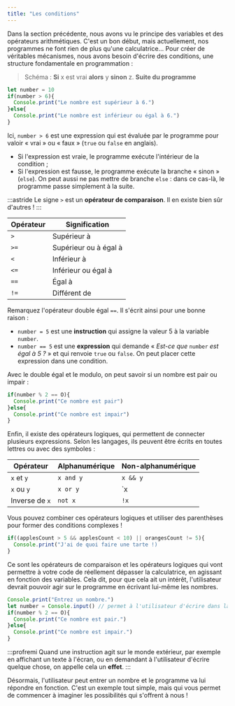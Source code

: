 ```yaml
---
title: "Les conditions"
---
```


Dans la section précédente, nous avons vu le principe des variables et des opérateurs arithmétiques. C'est un bon début, mais actuellement, nos programmes ne font rien de plus qu'une calculatrice... Pour créer de véritables mécanismes, nous avons besoin d'écrire des conditions, une structure fondamentale en programmation :

> Schéma : **Si** x est vrai **alors** y **sinon** z. **Suite du programme**

```ts
let number = 10
if(number > 6){
  Console.print("Le nombre est supérieur à 6.")
}else{
  Console.print("Le nombre est inférieur ou égal à 6.")
}
```

Ici, `number > 6` est une expression qui est évaluée par le programme pour valoir « vrai » ou « faux » (`true` ou `false` en anglais).

- Si l'expression est vraie, le programme exécute l'intérieur de la condition ;
- Si l'expression est fausse, le programme exécute la branche « sinon » (`else`). On peut aussi ne pas mettre de branche `else` : dans ce cas-là, le programme passe simplement à la suite.

:::astride
Le signe `>` est un **opérateur de comparaison**. Il en existe bien sûr d'autres !
:::

Opérateur | Signification
--- | ---
`>` | Supérieur à
`>=` | Supérieur ou à égal à
`<` | Inférieur à
`<=` | Inférieur ou égal à
`==` | Égal à
`!=` | Différent de

Remarquez l'opérateur double égal `==`. Il s'écrit ainsi pour une bonne raison :

- `number = 5` est une **instruction** qui assigne la valeur 5 à la variable `number`.
- `number == 5` est une **expression** qui demande « *Est-ce que* `number` *est égal à 5 ?* » et qui renvoie `true` ou `false`. On peut placer cette expression dans une condition.

Avec le double égal et le modulo, on peut savoir si un nombre est pair ou impair :

```ts
if(number % 2 == O){
  Console.print("Ce nombre est pair")
}else{
  Console.print("Ce nombre est impair")
}
```

Enfin, il existe des opérateurs logiques, qui permettent de connecter plusieurs expressions. Selon les langages, ils peuvent être écrits en toutes lettres ou avec des symboles :

Opérateur | Alphanumérique | Non-alphanumérique
--- | --- | ---
`x` et `y` | `x and y` | `x && y`
`x` ou `y` | `x or y` | `x || y`
Inverse de `x` | `not x` | `!x`

Vous pouvez combiner ces opérateurs logiques et utiliser des parenthèses pour former des conditions complexes !

```ts
if((applesCount > 5 && applesCount < 10) || orangesCount != 5){
  Console.print("J'ai de quoi faire une tarte !)
}
```

Ce sont les opérateurs de comparaison et les opérateurs logiques qui vont permettre à votre code de réellement dépasser la calculatrice, en agissant en fonction des variables. Cela dit, pour que cela ait un intérêt, l'utilisateur devrait pouvoir agir sur le programme en écrivant lui-même les nombres.

```ts
Console.print("Entrez un nombre.")
let number = Console.input() // permet à l'utilisateur d'écrire dans la console
if(number % 2 == O){
  Console.print("Ce nombre est pair.")
}else{
  Console.print("Ce nombre est impair.")
}
```

:::profremi
Quand une instruction agit sur le monde extérieur, par exemple en affichant un texte à l'écran, ou en demandant à l'utilisateur d'écrire quelque chose, on appelle cela un **effet**.
:::

Désormais, l'utilisateur peut entrer un nombre et le programme va lui répondre en fonction. C'est un exemple tout simple, mais qui vous permet de commencer à imaginer les possibilités qui s'offrent à nous !

